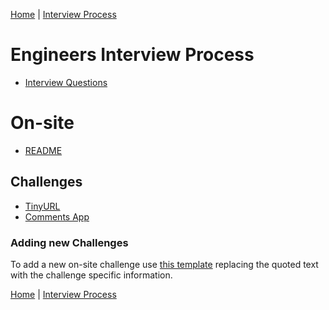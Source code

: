 [Home](../../README.md) |
[Interview Process](../README.md)

# Engineers Interview Process

- [Interview Questions](inteview-questions.md)

# On-site

- [README](on-site/README.md)

## Challenges

- [TinyURL](on-site/tiny-url-challenge.md)
- [Comments App](on-site/comments-app-challenge.md)


### Adding new Challenges

To add a new on-site challenge use [this template](on-site/challenge.template.md) replacing the quoted text with the  challenge specific information.


[Home](../../README.md) |
[Interview Process](../README.md)
